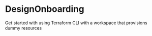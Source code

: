 # DesignOnboarding
Get started with using Terraform CLI with a workspace that provisions dummy resources
